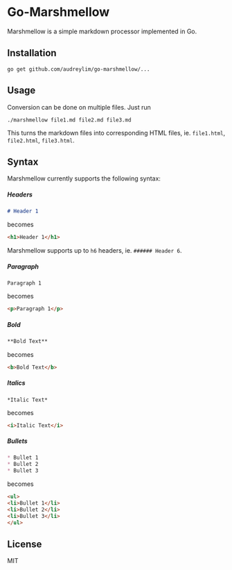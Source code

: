 # Go-Marshmellow

Marshmellow is a simple markdown processor implemented in Go.

## Installation

```
go get github.com/audreylim/go-marshmellow/...
```

## Usage

Conversion can be done on multiple files. Just run

```
./marshmellow file1.md file2.md file3.md
```

This turns the markdown files into corresponding HTML files, ie. `file1.html`, `file2.html`, `file3.html`.

## Syntax

Marshmellow currently supports the following syntax:

##### Headers

```markdown
# Header 1
```

becomes

```html
<h1>Header 1</h1>
```

Marshmellow supports up to `h6` headers, ie. `###### Header 6`.

##### Paragraph

```
Paragraph 1
```

becomes

```html
<p>Paragraph 1</p>
```

##### Bold

```markdown
**Bold Text**
```

becomes

```html
<b>Bold Text</b>
```

##### Italics

```
*Italic Text*
```

becomes

```html
<i>Italic Text</i>
```

##### Bullets

```markdown
* Bullet 1
* Bullet 2
* Bullet 3
```

becomes

```html
<ul>
<li>Bullet 1</li>
<li>Bullet 2</li>
<li>Bullet 3</li>
</ul>
```

## License

MIT
